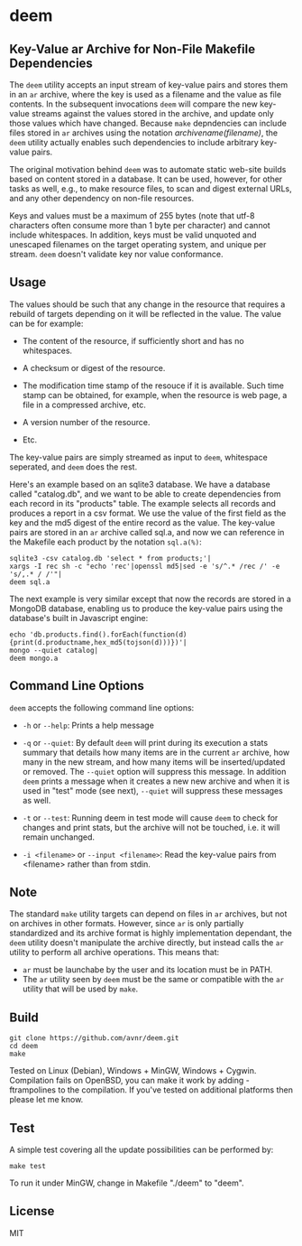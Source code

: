 deem
===
Key-Value ar Archive for Non-File Makefile Dependencies
---
The `deem` utility accepts an input stream of key-value pairs and stores them in an `ar` archive,
where the key is used as a filename and the value as file contents. In the subsequent invocations
`deem` will compare the new key-value streams against the values stored in the archive, and update
only those values which have changed. Because `make` depndencies can include files stored in `ar`
archives using the notation _archivename(filename)_, the `deem` utility actually enables such
dependencies to include arbitrary key-value pairs.

The original motivation behind `deem` was to automate static web-site builds based on content stored
in a database. It can be used, however, for other tasks as well, e.g., to make resource files, to
scan and digest external URLs, and any other dependency on non-file resources.

Keys and values must be a maximum of 255 bytes (note that utf-8 characters often consume more than 1 byte
per character) and cannot include whitespaces. In addition, keys must be valid unquoted and unescaped
filenames on the target operating system, and unique per stream. `deem` doesn't validate key nor
value conformance.

Usage
---
The values should be such that any change in the resource that requires a rebuild of targets depending
on it will be reflected in the value. The value can be for example:

- The content of the resource, if sufficiently short and has no whitespaces.

- A checksum or digest of the resource.

- The modification time stamp of the resouce if it is available. Such time stamp can be obtained,
for example, when the resource is web page, a file in a compressed archive, etc.

- A version number of the resource.

- Etc.

The key-value pairs are simply streamed as input to `deem`, whitespace seperated, and `deem` does
the rest.

Here's an example based on an sqlite3 database. We have a database called "catalog.db", and we
want to be able to create dependencies from each record in its "products" table. The example selects
all records and produces a report in a csv format. We use the value of the first field as the key
and the md5 digest of the entire record as the value. The key-value pairs are stored in an
`ar` archive called sql.a, and now we can reference in the Makefile each product by the
notation `sql.a(%)`:

    sqlite3 -csv catalog.db 'select * from products;'|
    xargs -I rec sh -c "echo 'rec'|openssl md5|sed -e 's/^.* /rec /' -e 's/,.* / /'"|
    deem sql.a

The next example is very similar except that now the records are stored in a MongoDB database,
enabling us to produce the key-value pairs using the database's built in Javascript engine:

    echo 'db.products.find().forEach(function(d){print(d.productname,hex_md5(tojson(d)))})'|
    mongo --quiet catalog|
    deem mongo.a

Command Line Options
---

`deem` accepts the following command line options:

- `-h` or `--help`: Prints a help message

- `-q` or `--quiet`: By default `deem` will print during its execution a stats summary that details how many
items are in the current `ar` archive, how many in the new stream, and how many items will be inserted/updated
or removed. The `--quiet` option will suppress this message. In addition `deem` prints a message when
it creates a new new archive and when it is used in "test" mode (see next), `--quiet` will suppress these
messages as well.

- `-t` or `--test`: Running deem in test mode will cause `deem` to check for changes and print stats,
but the archive will not be touched, i.e. it will remain unchanged.

- `-i <filename>` or `--input <filename>`: Read the key-value pairs from &lt;filename&gt; rather than from stdin.

Note
---

The standard `make` utility targets can depend on files in `ar` archives, but not on archives in other formats.
However, since `ar` is only partially standardized and its archive format is highly implementation dependant,
the `deem` utility doesn't manipulate the archive directly, but instead calls the `ar` utility to
perform all archive operations. This means that:

- `ar` must be launchabe by the user and its location must be in PATH.
- The `ar` utility seen by `deem` must be the same or compatible with the `ar` utility that will be used by `make`.

Build
---

    git clone https://github.com/avnr/deem.git
    cd deem
    make

Tested on Linux (Debian), Windows + MinGW, Windows + Cygwin.
Compilation fails on OpenBSD, you can make it work by adding -ftrampolines to the compilation.
If you've tested on additional platforms then please let me know.

Test
---

A simple test covering all the update possibilities can be performed by:

    make test

To run it under MinGW, change in Makefile "./deem" to "deem".

License
---

MIT

